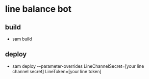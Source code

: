 # line balance bot

## build
- sam build

## deploy
- sam deploy --parameter-overrides LineChannelSecret=[your line channel secret] LineToken=[your line token]

